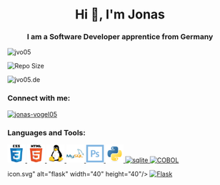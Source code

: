 <h1 align="center">Hi 👋, I'm Jonas</h1>
<h3 align="center">I am a Software Developer apprentice from Germany</h3>

<p align="left"> <img src="https://komarev.com/ghpvc/?username=jvo05&label=Profile%20views&color=b10eb4&style=flat" alt="jvo05" /> </p><p align="left"> <img src="https://img.shields.io/github/repo-size/mariojacob/z-downloads" alt="Repo Size" /> </p><p align="left"> <img src="https://betteruptime.com/status-badges/v1/monitor/k2ej.svg" alt="jvo05.de" /> </p>

<h3 align="left">Connect with me:</h3>
<p align="left">
<a href="https://linkedin.com/in/jonas-vogel05" target="blank"><img align="center" src="https://raw.githubusercontent.com/rahuldkjain/github-profile-readme-generator/master/src/images/icons/Social/linked-in-alt.svg" alt="jonas-vogel05" height="30" width="40" /></a>
</p>

<h3 align="left">Languages and Tools:</h3>
<p align="left"> <a href="https://www.w3schools.com/css/" target="_blank" rel="noreferrer"> <img src="https://raw.githubusercontent.com/devicons/devicon/master/icons/css3/css3-original-wordmark.svg" alt="css3" width="40" height="40"/> </a> <a href="https://www.w3.org/html/" target="_blank" rel="noreferrer"> <img src="https://raw.githubusercontent.com/devicons/devicon/master/icons/html5/html5-original-wordmark.svg" alt="html5" width="40" height="40"/> </a> <a href="https://www.linux.org/" target="_blank" rel="noreferrer"> <img src="https://raw.githubusercontent.com/devicons/devicon/master/icons/linux/linux-original.svg" alt="linux" width="40" height="40"/> </a> <a href="https://www.mysql.com/" target="_blank" rel="noreferrer"> <img src="https://raw.githubusercontent.com/devicons/devicon/master/icons/mysql/mysql-original-wordmark.svg" alt="mysql" width="40" height="40"/> </a> <a href="https://www.photoshop.com/en" target="_blank" rel="noreferrer"> <img src="https://raw.githubusercontent.com/devicons/devicon/master/icons/photoshop/photoshop-line.svg" alt="photoshop" width="40" height="40"/> </a> <a href="https://www.python.org" target="_blank" rel="noreferrer"> <img src="https://raw.githubusercontent.com/devicons/devicon/master/icons/python/python-original.svg" alt="python" width="40" height="40"/> </a> <a href="https://www.sqlite.org/" target="_blank" rel="noreferrer"> <img src="https://www.vectorlogo.zone/logos/sqlite/sqlite-icon.svg" alt="sqlite" width="40" height="40"/> </a> <a href="https://www.ibm.com/" target="_blank" rel="noreferrer"> <img src="https://devskiller.com/wp-content/plugins/devskiller-catalog/assets/images/skills/cobol.png?022172ea" alt="COBOL" width="40" height="40"/> </a> </p>
icon.svg" alt="flask" width="40" height="40"/> </a> <a href="" target="_blank" rel="noreferrer"> <img src="https://upload.wikimedia.org/wikipedia/commons/thumb/3/3c/Flask_logo.svg/460px-Flask_logo.svg.png" alt="Flask" width="40" height="40"/> </a> </p>
